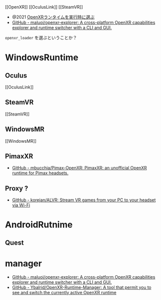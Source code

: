 [[OpenXR]] [[OculusLink]] [[SteamVR]]

- @2021 [OpenXRランタイムを実行時に選ぶ](https://zenn.dev/shiena/articles/openxr-runtime)
- [GitHub - maluoi/openxr-explorer: A cross-platform OpenXR capabilities explorer and runtime switcher with a CLI and GUI.](https://github.com/maluoi/openxr-explorer)

`openxr_loader` を選ぶということか？

# WindowsRuntime
## Oculus
[[OculusLink]]

## SteamVR
[[SteamVR]]

## WindowsMR
[[WindowsMR]]

## PimaxXR
- [GitHub - mbucchia/Pimax-OpenXR: PimaxXR: an unofficial OpenXR runtime for Pimax headsets.](https://github.com/mbucchia/Pimax-OpenXR)

## Proxy ?
- [GitHub - korejan/ALVR: Stream VR games from your PC to your headset via Wi-Fi](https://github.com/korejan/ALVR)
# AndroidRutnime
## Quest

# manager
- [GitHub - maluoi/openxr-explorer: A cross-platform OpenXR capabilities explorer and runtime switcher with a CLI and GUI.](https://github.com/maluoi/openxr-explorer)
- [GitHub - Ybalrid/OpenXR-Runtime-Manager: A tool that permit you to see and switch the currently active OpenXR runtime](https://github.com/Ybalrid/OpenXR-Runtime-Manager)
